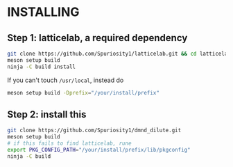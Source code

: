 # INSTALLING


## Step 1: latticelab, a required dependency
```bash
git clone https://github.com/Spuriosity1/latticelab.git && cd latticelab
meson setup build 
ninja -C build install
```
If you can't touch `/usr/local`, instead do
```bash
meson setup build -Dprefix="/your/install/prefix"
```

## Step 2: install this

```bash
git clone https://github.com/Spuriosity1/dmnd_dilute.git
meson setup build
# if this fails to find latticelab, rune 
export PKG_CONFIG_PATH="/your/install/prefix/lib/pkgconfig"
ninja -C build
```

